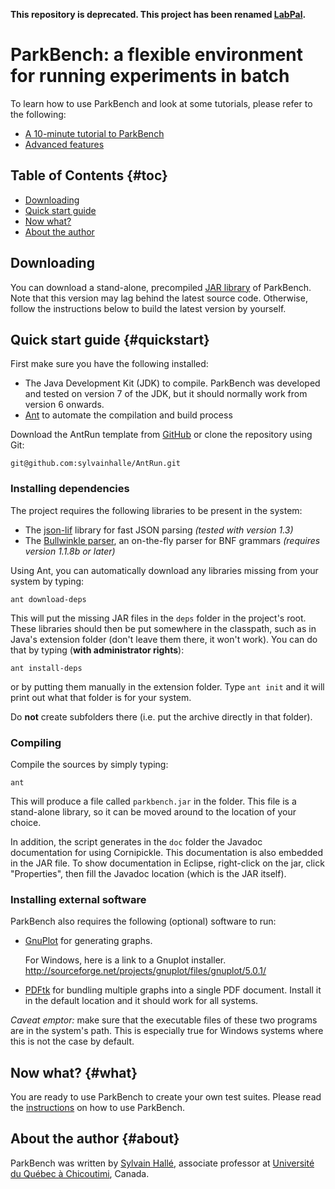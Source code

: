 **This repository is deprecated. This project has been renamed
[LabPal](https://liflab.github.io/labpal).**

ParkBench: a flexible environment for running experiments in batch
==================================================================

To learn how to use ParkBench and look at some tutorials, please refer to
the following:

- [A 10-minute tutorial to ParkBench](http://sylvainhalle.github.io/ParkBench/instructions.html)
- [Advanced features](http://sylvainhalle.github.io/ParkBench/advanced.html)

Table of Contents                                                    {#toc}
-----------------

- [Downloading](#download)
- [Quick start guide](#quickstart)
- [Now what?](#what)
- [About the author](#about)

Downloading
-----------

You can download a stand-alone, precompiled
[JAR library](https://github.com/sylvainhalle/ParkBench/releases/latest) of
ParkBench. Note that this version may lag behind the latest source code.
Otherwise, follow the instructions below to build the latest version by
yourself.

Quick start guide                                             {#quickstart}
-----------------

First make sure you have the following installed:

- The Java Development Kit (JDK) to compile. ParkBench was developed and
  tested on version 7 of the JDK, but it should normally work from
  version 6 onwards.
- [Ant](http://ant.apache.org) to automate the compilation and build
  process

Download the AntRun template from
[GitHub](https://github.com/sylvainhalle/AntRun) or clone the repository
using Git:

    git@github.com:sylvainhalle/AntRun.git

### Installing dependencies

The project requires the following libraries to be present in the system:

- The [json-lif](https://github.com/liflab/json-lif) library for
  fast JSON parsing *(tested with version 1.3)*
- The [Bullwinkle parser](https://github.com/sylvainhalle/Bullwinkle),
  an on-the-fly parser for BNF grammars *(requires version 1.1.8b or later)*

Using Ant, you can automatically download any libraries missing from your
system by typing:

    ant download-deps

This will put the missing JAR files in the `deps` folder in the project's
root. These libraries should then be put somewhere in the classpath, such as
in Java's extension folder (don't leave them there, it won't work). You can
do that by typing (**with administrator rights**):

    ant install-deps

or by putting them manually in the extension folder. Type `ant init` and it
will print out what that folder is for your system.

Do **not** create subfolders there (i.e. put the archive directly in that
folder).

### Compiling

Compile the sources by simply typing:

    ant

This will produce a file called `parkbench.jar` in the folder. This file is a
stand-alone library, so it can be moved around to the location of your choice.

In addition, the script generates in the `doc` folder the Javadoc
documentation for using Cornipickle. This documentation is also embedded in
the JAR file. To show documentation in Eclipse, right-click on the jar,
click "Properties", then fill the Javadoc location (which is the JAR
itself).

### Installing external software

ParkBench also requires the following (optional) software to run:

- [GnuPlot](http://gnuplot.info) for generating graphs.

  For Windows, here is a link to a Gnuplot installer.
  http://sourceforge.net/projects/gnuplot/files/gnuplot/5.0.1/

- [PDFtk](https://www.pdflabs.com/tools/pdftk-the-pdf-toolkit/) for bundling
  multiple graphs into a single PDF document. Install it in the default location
  and it should work for all systems.

*Caveat emptor:* make sure that the executable files of these two programs
are in the system's path. This is especially true for Windows systems where
this is not the case by default.

Now what?                                                           {#what}
---------

You are ready to use ParkBench to create your own test suites. Please read
the [instructions](http://sylvainhalle.github.io/ParkBench/instructions.html)
on how to use ParkBench.


About the author                                                   {#about}
----------------

ParkBench was written by [Sylvain Hallé](http://leduotang.ca/sylvain),
associate professor at [Université du Québec à
Chicoutimi](http://www.uqac.ca/), Canada.
